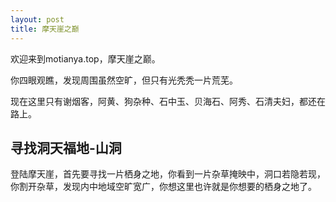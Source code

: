 ```yaml
---
layout: post
title: 摩天崖之巅
---
```


欢迎来到motianya.top，摩天崖之巅。

你四眼观瞧，发现周围虽然空旷，但只有光秃秃一片荒芜。

现在这里只有谢烟客，阿黄、狗杂种、石中玉、贝海石、阿秀、石清夫妇，都还在路上。

## 寻找洞天福地-山洞

登陆摩天崖，首先要寻找一片栖身之地，你看到一片杂草掩映中，洞口若隐若现，你割开杂草，发现内中地域空旷宽广，你想这里也许就是你想要的栖身之地了。

